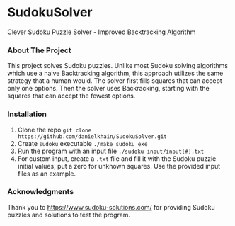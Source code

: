 # SudokuSolver
Clever Sudoku Puzzle Solver - Improved Backtracking Algorithm

### About The Project
This project solves Sudoku puzzles. Unlike most Sudoku solving algorithms which use a naive Backtracking algorithm, this approach utilizes the same strategy that a human would. The solver first fills squares that can accept only one options. Then the solver uses Backracking, starting with the squares that can accept the fewest options.

### Installation
1. Clone the repo ```git clone https://github.com/danielkhain/SudokuSolver.git```
2. Create `sudoku` executable ```./make_sudoku_exe```
3. Run the program with an input file ```./sudoku input/input[#].txt```
4. For custom input, create a `.txt` file and fill it with the Sudoku puzzle initial values; put a zero for unknown squares. Use the provided input files as an example.

### Acknowledgments
Thank you to https://www.sudoku-solutions.com/ for providing Sudoku puzzles and solutions to test the program.
